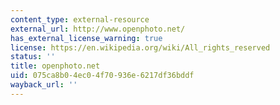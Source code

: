 ```yaml
---
content_type: external-resource
external_url: http://www.openphoto.net/
has_external_license_warning: true
license: https://en.wikipedia.org/wiki/All_rights_reserved
status: ''
title: openphoto.net
uid: 075ca8b0-4ec0-4f70-936e-6217df36bddf
wayback_url: ''
---
```

